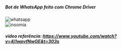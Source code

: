 ##### Bot de WhatsApp feito com Chrome Driver

![whatsapp](https://github.com/LucasCagnini13/WhatsAppBot/assets/92214422/1e7b0bf5-517f-4e27-8f74-6a08a149d601)
<br>
![insomia](https://github.com/LucasCagnini13/WhatsAppBot/assets/92214422/22ac30a1-dafd-4904-af00-4de75d1087da)
<br>
##### video referência: https://www.youtube.com/watch?v=4j1wpvfNwGE&t=303s
